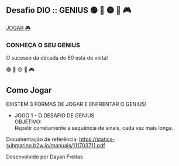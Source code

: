 ## Desafio DIO :: GENIUS 🟢 🔴 🟡 🔵 🎮

[JOGAR 🎮](https://dayanfreitas.github.io/Genius/public/)
### CONHEÇA O SEU GENIUS

O sucesso da década de 80 está de volta!  

🟢 🔴 🟡 🔵 🎮

## Como Jogar 

EXISTEM 3 FORMAS DE JOGAR E ENFRENTAR O GENIUS!

* JOGO 1 - O DESAFIO DE GENIUS  
    OBJETIVO:  
    Repetir corretamente a sequência de sinais, cada vez mais longa.

<!--* JOGO 2 - VOCÊ INVENTA A SEQUÊNCIA             
* JOGO 3 - VOCÊ ESCOLHE SÓ UMA COR -->           

Documentação de referência: https://statics-submarino.b2w.io/manuais/111703711.pdf

Desenvolvido por Dayan Freitas
